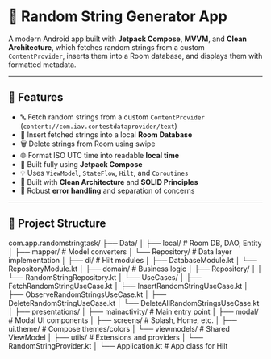 # 📱 Random String Generator App

A modern Android app built with **Jetpack Compose**, **MVVM**, and **Clean Architecture**, which fetches random strings from a custom `ContentProvider`, inserts them into a Room database, and displays them with formatted metadata.

---

## 🚀 Features

- 🔤 Fetch random strings from a custom `ContentProvider` (`content://com.iav.contestdataprovider/text`)
- 🧠 Insert fetched strings into a local **Room Database**
- 🗑️ Delete strings from Room using swipe
- 🌐 Format ISO UTC time into readable **local time**
- 🎨 Built fully using **Jetpack Compose**
- 💡 Uses `ViewModel`, `StateFlow`, `Hilt`, and `Coroutines`
- 📐 Built with **Clean Architecture** and **SOLID Principles**
- 🧩 Robust **error handling** and separation of concerns

---

## 🧱 Project Structure
com.app.randomstringtask/
├── Data/
│   ├── local/                   # Room DB, DAO, Entity
│   ├── mapper/                 # Model converters
│   └── Repository/            # Data layer implementation
│
├── di/                         # Hilt modules
│   ├── DatabaseModule.kt
│   └── RepositoryModule.kt
│
├── domain/                     # Business logic
│   ├── Repository/
│   │   └── RandomStringRepository.kt
│   └── UseCases/
│       ├── FetchRandomStringUseCase.kt
│       ├── InsertRandomStringUseCase.kt
│       ├── ObserveRandomStringsUseCase.kt
│       ├── DeleteRandomStringUseCase.kt
│       └── DeleteAllRandomStringsUseCase.kt
│
├── presentations/
│   ├── mainactivity/           # Main entry point
│   ├── modal/                  # Modal UI components
│   ├── screens/                # Splash, Home, etc.
│   ├── ui.theme/               # Compose themes/colors
│   └── viewmodels/             # Shared ViewModel
│
├── utils/                      # Extensions and providers
│   └── RandomStringProvider.kt
│
└── Application.kt              # App class for Hilt



